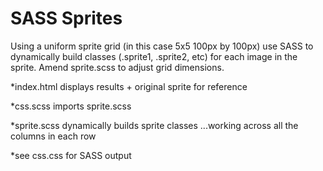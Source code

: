 # SASS Sprites

Using a uniform sprite grid (in this case 5x5 100px by 100px) use SASS to dynamically build classes (.sprite1, .sprite2, etc) for each image in the sprite. Amend sprite.scss to adjust grid dimensions.

*index.html displays results + original sprite for reference

*css.scss imports sprite.scss

*sprite.scss dynamically builds sprite classes ...working across all the columns in each row

*see css.css for SASS output
